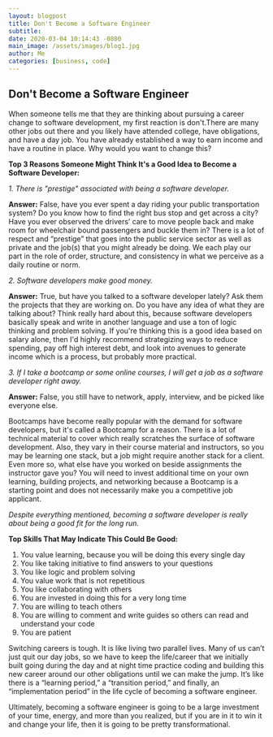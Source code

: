```yaml
---
layout: blogpost
title: Don't Become a Software Engineer
subtitle: 
date: 2020-03-04 10:14:43 -0800
main_image: /assets/images/blog1.jpg
author: Me
categories: [business, code]
---
```

## Don't Become a Software Engineer

When someone tells me that they are thinking about pursuing a career change to software development, my first reaction is don't.There are many other jobs out there and you likely have attended college, have obligations, and have a day job. You have already established a way to earn income and have a routine in place. Why would you want to change this?

**Top 3 Reasons Someone Might Think It's a Good Idea to Become a Software Developer:**

*1. There is "prestige" associated with being a software developer.*

**Answer:** False, have you ever spent a day riding your public transportation system? Do you know how to find the right bus stop and get across a city? Have you ever observed the drivers’ care to move people back and make room for wheelchair bound passengers and buckle them in? There is a lot of respect and “prestige” that goes into the public service sector as well as private and the job(s) that you might already be doing. We each play our part in the role of order, structure, and consistency in what we perceive as a daily routine or norm.

*2. Software developers make good money.*

**Answer:** True, but have you talked to a software developer lately? Ask them the projects that they are working on. Do you have any idea of what they are talking about? Think really hard about this, because software developers basically speak and write in another language and use a ton of logic thinking and problem solving. If you're thinking this is a good idea based on salary alone, then I'd highly recommend strategizing ways to reduce spending, pay off high interest debt, and look into avenues to generate income which is a process, but probably more practical.

*3. If I take a bootcamp or some online courses, I will get a job as a software developer right away.*

**Answer:** False, you still have to network, apply, interview, and be picked like everyone else.

Bootcamps have become really popular with the demand for software developers, but it's called a Bootcamp for a reason. There is a lot of technical material to cover which really scratches the surface of software development. Also, they vary in their course material and instructors, so you may be learning one stack, but a job might require another stack for a client. Even more so, what else have you worked on beside assignments the instructor gave you? You will need to invest additional time on your own learning, building projects, and networking because a Bootcamp is a starting point and does not necessarily make you a competitive job applicant.

*Despite everything mentioned, becoming a software developer is really about being a good fit for the long run.*

**Top Skills That May Indicate This Could Be Good:**

1. You value learning, because you will be doing this every single day
2. You like taking initiative to find answers to your questions
3. You like logic and problem solving
4. You value work that is not repetitious
5. You like collaborating with others
6. You are invested in doing this for a very long time
7. You are willing to teach others
8. You are willing to comment and write guides so others can read and understand your code
9. You are patient

Switching careers is tough. It is like living two parallel lives. Many of us can’t just quit our day jobs, so we have to keep the life/career that we initially built going during the day and at night time practice coding and building this new career around our other obligations until we can make the jump. It’s like there is a “learning period,” a “transition period,” and finally, an “implementation period” in the life cycle of becoming a software engineer.

Ultimately, becoming a software engineer is going to be a large investment of your time, energy, and more than you realized, but if you are in it to win it and change your life, then it is going to be pretty transformational. 
